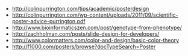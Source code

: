 <!-- 
.. link: 
.. description: 
.. tags: 
.. date: 2014/05/06 15:14:34
.. title: Poster Making
.. slug: postermaking
-->

* http://colinpurrington.com/tips/academic/posterdesign
* http://colinpurrington.com/wp-content/uploads/2011/09/scientific-poster-advice-purrington.pdf
* http://www.bioinformaticszen.com/post/genotype-from-phenotype/
* http://zachholman.com/posts/slide-design-for-developers/
* http://www.colormatters.com/color-and-design/basic-color-theory
* http://f1000.com/posters/browse?docTypeSearch=Poster
